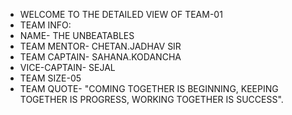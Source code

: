 * WELCOME TO THE DETAILED VIEW OF TEAM-01                
* TEAM INFO:
* NAME- THE UNBEATABLES
* TEAM MENTOR- CHETAN.JADHAV SIR
* TEAM CAPTAIN- SAHANA.KODANCHA
* VICE-CAPTAIN- SEJAL
* TEAM SIZE-05
* TEAM QUOTE- "COMING TOGETHER IS BEGINNING, KEEPING TOGETHER IS PROGRESS, WORKING TOGETHER IS SUCCESS".
